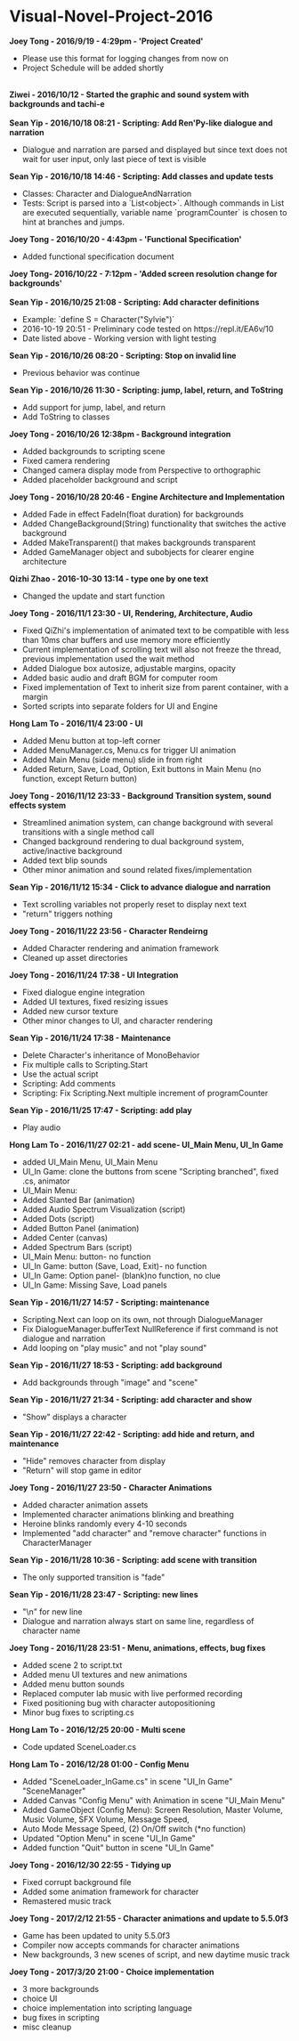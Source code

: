# Visual-Novel-Project-2016
<b>Joey Tong - 2016/9/19 - 4:29pm - 'Project Created'</b>
<ul>
  <li>Please use this format for logging changes from now on</li>
  <li>Project Schedule will be added shortly</li>
</ul>
<br>
<b>Ziwei - 2016/10/12 -  Started the graphic and sound system with backgrounds and tachi-e</b><br>
<br>
<b>Sean Yip - 2016/10/18 08:21 - Scripting: Add Ren'Py-like dialogue and narration</b>
<ul>
  <li>Dialogue and narration are parsed and displayed but since text does not wait for user input, only last piece of text is visible</li>
</ul>
<b>Sean Yip - 2016/10/18 14:46 - Scripting: Add classes and update tests</b>
<ul>
  <li>Classes: Character and DialogueAndNarration</li>
  <li>Tests: Script is parsed into a `List&ltobject&gt`. Although commands in List are executed sequentially, variable name `programCounter` is chosen to hint at branches and jumps.</li>
</ul>
<b>Joey Tong - 2016/10/20 - 4:43pm - 'Functional Specification'</b>
<ul><li>Added functional specification document</li></ul>
<b> Joey Tong- 2016/10/22 - 7:12pm - 'Added screen resolution change for backgrounds'</b><br>
<br>
<b>Sean Yip - 2016/10/25 21:08 - Scripting: Add character definitions</b>
<ul>
  <li>Example: `define S  = Character("Sylvie")`</li>
  <li>2016-10-19 20:51 - Preliminary code tested on https://repl.it/EA6v/10</li>
  <li>Date listed above - Working version with light testing
</ul>
<b>Sean Yip - 2016/10/26 08:20 - Scripting: Stop on invalid line</b>
<ul>
  <li>Previous behavior was continue</li>
</ul>
<b>Sean Yip - 2016/10/26 11:30 - Scripting: jump, label, return, and ToString</b>
<ul>
  <li>Add support for jump, label, and return</li>
  <li>Add ToString to classes</li>
</ul>
<b>Joey Tong - 2016/10/26 12:38pm - Background integration</b>
<ul><li>Added backgrounds to scripting scene</li>
<li>Fixed camera rendering</li>
<li>Changed camera display mode from Perspective to orthographic</li>
<li>Added placeholder background and script</li>
</ul>
<b>Joey Tong - 2016/10/28 20:46 - Engine Architecture and Implementation</b>
<ul>
<li>Added Fade in effect FadeIn(float duration) for backgrounds</li>
<li>Added ChangeBackground(String) functionality that switches the active background</li>
<li>Added MakeTransparent() that makes backgrounds transparent</li>
<li>Added GameManager object and subobjects for clearer engine architecture</li>
</ul>
<b>Qizhi Zhao - 2016-10-30 13:14 - type one by one text </b>
<ul>
<li>Changed the update and start function </li>
</ul>
<b>Joey Tong - 2016/11/1 23:30 - UI, Rendering, Architecture, Audio</b>
<ul>
<li>Fixed QiZhi's implementation of animated text to be compatible with less than 10ms char buffers and use memory more efficiently</li>
<li>Current implementation of scrolling text will also not freeze the thread, previous implementation used the wait method</li>
<li>Added Dialogue box autosize, adjustable margins, opacity</li>
<li>Added basic audio and draft BGM for computer room</li>
<li>Fixed implementation of Text to inherit size from parent container, with a margin</li>
<li>Sorted scripts into separate folders for UI and Engine</li>
</ul>
<b>Hong Lam To - 2016/11/4 23:00 - UI</b>
<ul>
<li>Added Menu button at top-left corner</li>
<li>Added MenuManager.cs, Menu.cs for trigger UI animation</li>
<li>Added Main Menu (side menu) slide in from right</li>
<li>Added Return, Save, Load, Option, Exit buttons in Main Menu (no function, except Return button)</li>
</ul>
<b>Joey Tong - 2016/11/12 23:33 - Background Transition system, sound effects system</b>
<ul>
<li>Streamlined animation system, can change background with several transitions with a single method call</li>
<li>Changed background rendering to dual background system, active/inactive background</li>
<li>Added text blip sounds</li>
<li>Other minor animation and sound related fixes/implementation</li>
</ul>
<b>Sean Yip - 2016/11/12 15:34 - Click to advance dialogue and narration</b>
<ul>
	<li>Text scrolling variables not properly reset to display next text</li>
	<li>"return" triggers nothing</li>
</ul>
<b>Joey Tong - 2016/11/22 23:56 - Character Rendeirng</b>
<ul>
<li>Added Character rendering and animation framework</li>
<li>Cleaned up asset directories</li>
</ul>
<b>Joey Tong - 2016/11/24 17:38 - UI Integration</b>
<ul>
<li>Fixed dialogue engine integration</li>
<li>Added UI textures, fixed resizing issues</li>
<li>Added new cursor texture</li>
<li>Other minor changes to  UI, and character rendering</li>
</ul>
<b>Sean Yip - 2016/11/24 17:38 - Maintenance</b>
<ul>
	<li>Delete Character's inheritance of MonoBehavior</li>
	<li>Fix multiple calls to Scripting.Start</li>
	<li>Use the actual script</li>
	<li>Scripting: Add comments</li>
	<li>Scripting: Fix Scripting.Next multiple increment of programCounter</li>
</ul>
<b>Sean Yip - 2016/11/25 17:47 - Scripting: add play</b>
<ul>
	<li>Play audio</li>
</ul>
<b>Hong Lam To - 2016/11/27 02:21 - add scene- UI_Main Menu, UI_In Game</b>
<ul>
	<li>added UI_Main Menu, UI_Main Menu</li>
	<li>UI_In Game: clone the buttons from scene "Scripting branched", fixed .cs, animator</li>
	<li>UI_Main Menu: </li>
	<li>Added Slanted Bar (animation)</li>
	<li>Added Audio Spectrum Visualization (script)</li>
	<li>Added Dots (script)</li>
	<li>Added Button Panel (animation)</li>
	<li>Added Center (canvas)</li>
	<li>Added Spectrum Bars (script)</li>
	<li>UI_Main Menu: button- no function</li>
	<li>UI_In Game: button (Save, Load, Exit)- no function</li>
	<li>UI_In Game: Option panel- (blank)no function, no clue</li>
	<li>UI_In Game: Missing Save, Load panels</li>
</ul>
<b>Sean Yip - 2016/11/27 14:57 - Scripting: maintenance</b>
<ul>
	<li>Scripting.Next can loop on its own, not through DialogueManager</li>
	<li>Fix DialogueManager.bufferText NullReference if first command is not dialogue and narration</li>
	<li>Add looping on "play music" and not "play sound"</li>
</ul>
<b>Sean Yip - 2016/11/27 18:53 - Scripting: add background</b>
<ul>
	<li>Add backgrounds through "image" and "scene"</li>
</ul>
<b>Sean Yip - 2016/11/27 21:34 - Scripting: add character and show</b>
<ul>
	<li>"Show" displays a character</li>
</ul>
<b>Sean Yip - 2016/11/27 22:42 - Scripting: add hide and return, and maintenance</b>
<ul>
	<li>"Hide" removes character from display</li>
	<li>"Return" will stop game in editor</li>
</ul>
<b>Joey Tong - 2016/11/27 23:50 - Character Animations</b>
<ul>
<li>Added character animation assets</li>
<li>Implemented character animations blinking and breathing</li>
<li>Heroine blinks randomly every 4-10 seconds</li>
<li>Implemented "add character" and "remove character" functions in CharacterManager</li>
</ul>
<b>Sean Yip - 2016/11/28 10:36 - Scripting: add scene with transition</b>
<ul>
	<li>The only supported transition is "fade"</li>
</ul>
<b>Sean Yip - 2016/11/28 23:47 - Scripting: new lines</b>
<ul>
	<li>"\n" for new line</li>
	<li>Dialogue and narration always start on same line, regardless of character name</li>
</ul>
<b>Joey Tong - 2016/11/28 23:51 - Menu, animations, effects, bug fixes</b>
<ul>
<li>Added scene 2 to script.txt</li>
<li>Added menu UI textures and new animations</li>
<li>Added menu button sounds</li>
<li>Replaced computer lab music with live performed recording</li>
<li>Fixed positioning bug with character autopositioning</li>
<li>Minor bug fixes to scripting.cs</li>
</ul>
<b>Hong Lam To - 2016/12/25 20:00 - Multi scene</b>
<ul>
<li>Code updated SceneLoader.cs</li>
</ul>
<b>Hong Lam To - 2016/12/28 01:00 - Config Menu</b>
<ul>
<li>Added "SceneLoader_InGame.cs" in scene "UI_In Game" "SceneManager"</li>
<li>Added Canvas "Config Menu" with Animation in scene "UI_Main Menu"</li>
<li>Added GameObject (Config Menu): Screen Resolution, Master Volume, Music Volume, SFX Volume, Message Speed,</li>
<li>	Auto Mode Message Speed, (2) On/Off switch (*no function)</li>
<li>Updated "Option Menu" in scene "UI_In Game"</li>
<li>Added function "Quit" button in scene "UI_In Game"</li>
</ul>
<b>Joey Tong - 2016/12/30 22:55 - Tidying up</b>
<ul>
<li>Fixed corrupt background file</li>
<li>Added some animation framework for character</li>
<li>Remastered music track</li>
</ul>
<b>Joey Tong - 2017/2/12 21:55 - Character animations and update to 5.5.0f3</b>
<ul>
<li>Game has been updated to unity 5.5.0f3</li>
<li>Compiler now accepts commands for character animations</li>
<li>New backgrounds, 3 new scenes of script, and new daytime music track</li>
</ul>
<b>Joey Tong - 2017/3/20 21:00 - Choice implementation</b>
<ul>
<li>3 more backgrounds</li>
<li>choice UI</li>
<li>choice implementation into scripting language</li>
<li>bug fixes in scripting</li>
<li>misc cleanup</li>
</ul>
